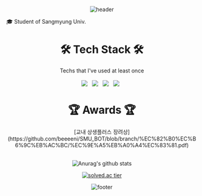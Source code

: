 <div align=center> 

<!--
이모지는 https://gist.github.com/rxaviers/7360908

태크스택은
<img src="https://img.shields.io/badge/쓰고자하는_텍스트-컬러코드?style=flat-square&logo=simpleicons에서_아이콘이름&logoColor=white"/></a>
https://simpleicons.org/
-->

![header](https://capsule-render.vercel.app/api?type=waving&color=C7D3ED&text=☃️%20Hi,%20I'm%20Hyeonbeen%20Park%20💙%20&height=300&fontSize=50)
  </div>

:mortar_board: Student of Sangmyung Univ.<br/>
<!--
🎨 love blue 💙❄️


# <div align=center> :raising_hand_woman: My Portfolio :raising_hand_woman: </div>

<div align=center> https://delirious-voyage-074.notion.site/Arongsnuna-a110a123bf8e41a2b674ae1a46e06044 </div>
<br/>
-->
# <div align=center> 🛠️ Tech Stack 🛠️
  <div align=center> Techs that I've used at least once </div>  
  <br/>
<div align=center> <img src="https://img.shields.io/badge/Python-3766AB?style=flat-square&logo=Python&logoColor=white"/></a> &nbsp;
<img src="https://img.shields.io/badge/C-A8B9CC?style=flat-square&logo=C&logoColor=white"/></a> &nbsp;
<img src="https://img.shields.io/badge/Java-007396?style=flat-square&logo=Java&logoColor=white"/></a> &nbsp;
<img src="https://img.shields.io/badge/MySQL-4479A1?style=flat-square&logo=MySQL&logoColor=white"/></a> &nbsp </div>


# <div align=center> 🏆 Awards 🏆 </div>
<div align=center>
  [교내 상생플러스 장려상](https://github.com/beeeeni/SMU_BOT/blob/branch/%EC%82%B0%EC%B6%9C%EB%AC%BC/%EC%9E%A5%EB%A0%A4%EC%83%81.pdf)
  <br/> <br/> 
</div>

<div align=center> 

 
![Anurag's github stats](https://github-readme-stats.vercel.app/api?username=beeeeni&show_icons=true&theme=default)


[![solved.ac tier](http://mazassumnida.wtf/api/v2/generate_badge?boj=gusqls2)](https://solved.ac/gusqls2)


![footer](https://capsule-render.vercel.app/api?type=waving&color=C7D3ED&height=200&section=footer)

  </div>
 
